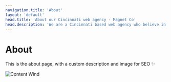 ```yaml
---
navigation.title: 'About'
layout: 'default'
head.title: 'About our Cincinnati web agency - Magnet Co'
head.description: 'We are a Cincinnati based web agency who believe in connecting people to ideas through the power of thoughtful design.'
---
```


# About

This is the about page, with a custom description and image for SEO :sparkles:

![Content Wind](https://i.picsum.photos/id/866/536/354.jpg?hmac=tGofDTV7tl2rprappPzKFiZ9vDh5MKj39oa2D--gqhA)

